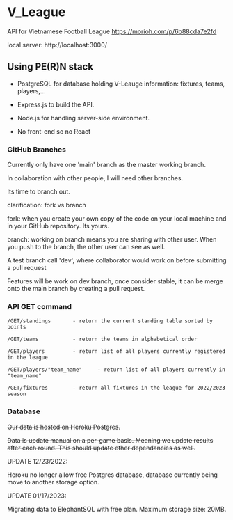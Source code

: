 # V_League
API for Vietnamese Football League
https://morioh.com/p/6b88cda7e2fd


local server: http://localhost:3000/


## Using PE(R)N stack

- PostgreSQL for database holding V-Leauge information: fixtures, teams, players,...

- Express.js to build the API.

- Node.js for handling server-side environment.

- No front-end so no React


### GitHub Branches

Currently only have one 'main' branch as the master working branch.

In collaboration with other people, I will need other branches.

Its time to branch out.

clarification: fork vs branch

fork: when you create your own copy of the code on your local machine and in your GitHub repository. Its yours.

branch: working on branch means you are sharing with other user. When you push to the branch, the other user can see as well.

A test branch call 'dev', where collaborator would work on before submitting a pull request

Features will be work on dev branch, once consider stable, it can be merge onto the main branch by creating a pull request. 

### API GET command

    /GET/standings       - return the current standing table sorted by points

    /GET/teams           - return the teams in alphabetical order

    /GET/players         - return list of all players currently registered in the league

    /GET/players/"team_name"     - return list of all players currently in "team_name"

    /GET/fixtures        - return all fixtures in the league for 2022/2023 season


### Database
~~Our data is hosted on Heroku Postgres.~~

~~Data is update manual on a per-game basis. Meaning we update results after each round. This should update other dependancies as well.~~
    

UPDATE 12/23/2022:

Heroku no longer allow free Postgres database, database currently being move to another storage option.


UPDATE 01/17/2023:

Migrating data to ElephantSQL with free plan. Maximum storage size: 20MB.
